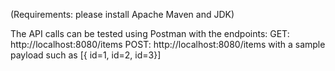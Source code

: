 (Requirements: please install Apache Maven and JDK)

The API calls can be tested using Postman with the endpoints:
GET:
http://localhost:8080/items
POST:
http://localhost:8080/items
with a sample payload such as 
[{ id=1,
id=2,
id=3}]
